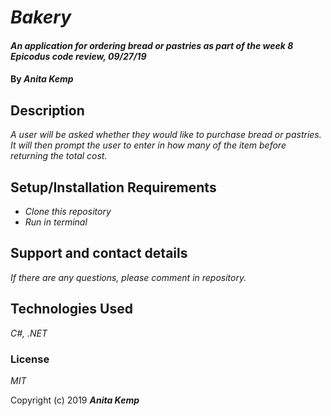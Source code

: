 # _Bakery_

#### _An application for ordering bread or pastries as part of the week 8 Epicodus code review, 09/27/19_

#### By _Anita Kemp_

## Description

_A user will be asked whether they would like to purchase bread or pastries. It will then prompt the user to enter in how many of the item before returning the total cost._

## Setup/Installation Requirements

* _Clone this repository_
* _Run in terminal_


## Support and contact details

_If there are any questions, please comment in repository._

## Technologies Used

_C#, .NET_

### License

*MIT*

Copyright (c) 2019 **_Anita Kemp_**